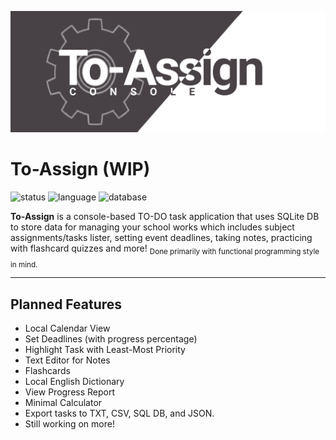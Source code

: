 ![Cover](https://github.com/vonnogadas/To-Assign/blob/fd299e298889ec4d61fdae39c5839d0c929ebd87/res/Untitled140.png)



# To-Assign (WIP)
![status](https://img.shields.io/badge/status-work--in--progress-red?logo=appveyor&style=flat-square) ![language](https://img.shields.io/badge/language-C%2B%2B-blue?logo=appveyor&style=flat-square) ![database](https://img.shields.io/badge/database-SQLite-yellow?logo=appveyor&style=flat-square)

**To-Assign** is a console-based TO-DO task application that uses SQLite DB to store data for managing your school works which includes subject assignments/tasks lister, setting event deadlines, taking notes, practicing with flashcard quizzes and more! <sub> Done primarily with functional programming style in mind.</sub>

---


## Planned Features
- Local Calendar View
- Set Deadlines (with progress percentage)
- Highlight Task with Least-Most Priority
- Text Editor for Notes
- Flashcards
- Local English Dictionary 
- View Progress Report
- Minimal Calculator
- Export tasks to TXT, CSV, SQL DB, and JSON.
- Still working on more!
